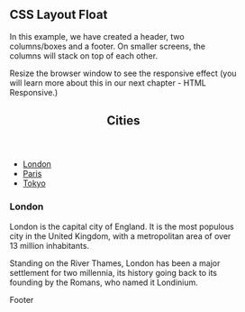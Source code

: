 <!DOCTYPE html>
<html lang="en">
<head>
<title>CSS Template</title>
<meta charset="utf-8">
<meta name="viewport" content="width=device-width, initial-scale=1">
<style>
* {
  box-sizing: border-box;
}

body {
  font-family: Arial, Helvetica, sans-serif;
}

header {
  background-color: #666;
  padding: 30px;
  text-align: center;
  font-size: 35px;
  color: white;
}

nav {
  float: left;
  width: 30%;
  height: 300px;
  background: #ccc;
  padding: 20px;
}

nav ul {
  list-style-type: none;
  padding: 0;
}

article {
  float: left;
  padding: 20px;
  width: 70%;
  background-color: #f1f1f1;
  height: 300px; /* only for demonstration, should be removed
}

section:after {
  content: "";
  display: table;
  clear: both;
}

footer {
  background-color: #777;
  padding: 10px;
  text-align: center;
  color: white;
}


@media (max-width: 600px) {
  nav, article {
    width: 100%;
    height: auto;
  }
}
</style>
</head>
<body>

<h2>CSS Layout Float</h2>
<p>In this example, we have created a header, two columns/boxes and a footer. On smaller screens, the columns will stack on top of each other.</p>
<p>Resize the browser window to see the responsive effect (you will learn more about this in our next chapter - HTML Responsive.)</p>

<header>
  <h2>Cities</h2>
</header>

<section>
  <nav>
    <ul>
      <li><a href="#">London</a></li>
      <li><a href="#">Paris</a></li>
      <li><a href="#">Tokyo</a></li>
    </ul>
  </nav>

  <article>
    <h1>London</h1>
    <p>London is the capital city of England. It is the most populous city in the  United Kingdom, with a metropolitan area of over 13 million inhabitants.</p>
    <p>Standing on the River Thames, London has been a major settlement for two millennia, its history going back to its founding by the Romans, who named it Londinium.</p>
  </article>
</section>

<footer>
  <p>Footer</p>
</footer>

</body>
</html>
